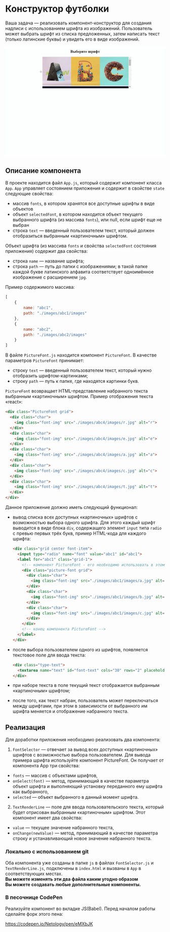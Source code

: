 Конструктор футболки
===

Ваша задача — реализовать компонент-конструктор для создания надписи с использованием шрифта из изображений.
Пользователь может выбрать шрифт из списка предложенных, затем написать текст (только латинские буквы) и увидеть его в виде изображений.

![picture-font](./tshirt.gif)

## Описание компонента

В проекте находится файл `App.js`, который содержит компонент класса `App`. 
`App` управляет состоянием приложения и содержит в свойстве `state` следующие свойства:
- массив `fonts`, в котором хранятся все доступные шрифты в виде объектов
- объект `selectedFont`, в котором находится объект текущего выбранного шрифта (из массива `fonts`), или null, если шрифт еще не выбран
- строка `text` — введенный пользователем текст, который должен отобразиться выбранным «картиночным» шрифтом.  

Объект шрифта (из массива `fonts` и свойства `selectedFont` состояния приложения) содержит два свойства:

- строка `name` — название шрифта;
- строка `path` — путь до папки с изображениями; в такой папке каждой букве латинского алфавита соответствует одноимённое изображение с расширением `jpg`.

Пример содержимого массива:
```javascript
[
    {
        name: "abc1",
        path: "./images/abc1/images"
    },
    {
        name: "abc2",
        path: "./images/abc2/images"
    }
]
```

В файле `PictureFont.js` находится компонент `PictureFont`. В качестве параметров `PictureFont` принимает:
- строку `text` — введенный пользователем текст, который нужно отобразить шрифтом-картинками;
- строку `path` — путь к папке, где находятся картинки букв.

`PictureFont` возвращает HTML-представление набранного текста выбранным «картиночным» шрифтом. Пример отображения текста «react»:
```html
<div class="PictureFont grid">
  <div class="char">
    <img class="font-img" src="./images/abc4/images/r.jpg" alt="r">
  </div>
  <div class="char">
    <img class="font-img" src="./images/abc4/images/e.jpg" alt="e">
  </div>
  <div class="char">
    <img class="font-img" src="./images/abc4/images/a.jpg" alt="a">
  </div>
  <div class="char">
    <img class="font-img" src="./images/abc4/images/c.jpg" alt="c">
  </div>
  <div class="char">
    <img class="font-img" src="./images/abc4/images/t.jpg" alt="t">
  </div>
</div>
```

Данное приложение должно иметь следующий функционал: 
- вывод списка всех доступных «картиночных» шрифтов с возможностью выбора одного шрифта. 
 Для этого каждый шрифт выводится в виде блока `div`, содержащего элемент `input` типа `radio` с превью первых трёх букв, пример HTML-кода для каждого шрифта:
  ```html
  <div class="grid center font-item">
    <input type="radio" name="font" value="abc1" id="abc1">
    <label for="abc1" class="grid-1">
      <!-- компонент PictureFont - его необходимо использовать в этом месте -->
      <div class="picture-font grid">
        <div class="char">
          <img class="font-img" src="./images/abc1/images/a.jpg" alt="a">
        </div>
        <div class="char">
          <img class="font-img" src="./images/abc1/images/b.jpg" alt="b">
        </div>
        <div class="char">
          <img class="font-img" src="./images/abc1/images/c.jpg" alt="c">
        </div>
      </div>
      <!-- конец компонента PictureFont -->
    </label>
  </div>
  ```

- после выбора пользователем одного из шрифтов, появляется текстовое поле для ввода текста:
  ```html
  <div class="type-text">
    <textarea name="text" id="font-text" cols="30" rows="2" placeholder="Введите текст для футболки"></textarea>
  </div>
  ```
- при наборе текста в поле текущий текст отображается выбранным «картиночным» шрифтом;
- после того, как текст набран, пользователь может переключаться между шрифтами, при этом в зависимости от выбранного им шрифта меняется и отображение набранного текста.

## Реализация

Для доработки приложения необходимо реализовать два компонента:
1. `FontSelector` — отвечает за вывод всех доступных «картиночных» шрифтов с возможностью выбора пользователем. 
Для вывода примера шрифта используйте компонент PictureFont. Он получает от компонента App три свойства:
 - `fonts` — массив с объектами шрифтов,
 - `onSelect(font)` — метод, принимающий в качестве параметра объект шрифта и выполняющий установку переданного ему шрифта как выбранного,
 - `selected` — объект выбранного в данный момент шрифта.
2. `TextRenderLine` — поле для ввода пользовательского текста, который будет отрисован выбранным «картиночным» шрифтом.
Этот компонент имеет два свойства:
- `value` — текущее значение набранного текста,
- `onChange(newValue)` — метод, принимающий в качестве параметра строку и устанавливающий новое значение набранного текста.


### Локально с использованием git

Оба компонента уже созданы в папке `js` в файлах `FontSelector.js` и `TextRenderLine.js`,
подключены в `index.html` и вызваны в `App` в соответствующих местах.  
**Вы можете изменять эти два файла каким угодно образом**  
**Вы можете создавать любые дополнительные компоненты.**

### В песочнице CodePen

Реализуйте компонент во вкладке JS(Babel). Перед началом работы сделайте форк этого пена:

https://codepen.io/Netology/pen/eMXbJK
